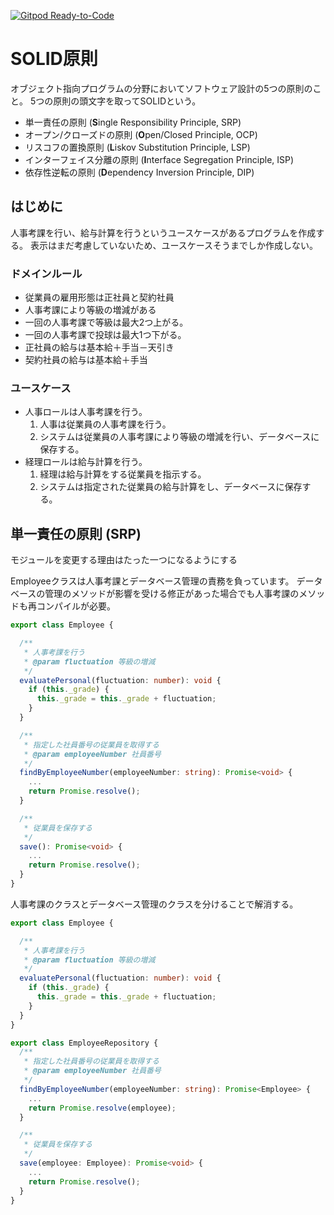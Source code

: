 [![Gitpod Ready-to-Code](https://img.shields.io/badge/Gitpod-Ready--to--Code-blue?logo=gitpod)](https://gitpod.io/#https://github.com/masakazu1967/solid) 

# SOLID原則

オブジェクト指向プログラムの分野においてソフトウェア設計の5つの原則のこと。
5つの原則の頭文字を取ってSOLIDという。

- 単一責任の原則 (**S**ingle Responsibility Principle, SRP)
- オープン/クローズドの原則 (**O**pen/Closed Principle, OCP)
- リスコフの置換原則 (**L**iskov Substitution Principle, LSP)
- インターフェイス分離の原則 (**I**nterface Segregation Principle, ISP)
- 依存性逆転の原則 (**D**ependency Inversion Principle, DIP)

## はじめに

人事考課を行い、給与計算を行うというユースケースがあるプログラムを作成する。
表示はまだ考慮していないため、ユースケースそうまでしか作成しない。

### ドメインルール

- 従業員の雇用形態は正社員と契約社員
- 人事考課により等級の増減がある
- 一回の人事考課で等級は最大2つ上がる。
- 一回の人事考課で投球は最大1つ下がる。
- 正社員の給与は基本給＋手当－天引き
- 契約社員の給与は基本給＋手当

### ユースケース

- 人事ロールは人事考課を行う。
  1. 人事は従業員の人事考課を行う。
  2. システムは従業員の人事考課により等級の増減を行い、データベースに保存する。
- 経理ロールは給与計算を行う。
  1. 経理は給与計算をする従業員を指示する。
  2. システムは指定された従業員の給与計算をし、データベースに保存する。

## 単一責任の原則 (SRP)

モジュールを変更する理由はたった一つになるようにする

Employeeクラスは人事考課とデータベース管理の責務を負っています。
データベースの管理のメソッドが影響を受ける修正があった場合でも人事考課のメソッドも再コンパイルが必要。

```typescript
export class Employee {

  /**
   * 人事考課を行う
   * @param fluctuation 等級の増減
   */
  evaluatePersonal(fluctuation: number): void {
    if (this._grade) {
      this._grade = this._grade + fluctuation;
    }
  }

  /**
   * 指定した社員番号の従業員を取得する
   * @param employeeNumber 社員番号
   */
  findByEmployeeNumber(employeeNumber: string): Promise<void> {
    ...
    return Promise.resolve();
  }

  /**
   * 従業員を保存する
   */
  save(): Promise<void> {
    ...
    return Promise.resolve();
  }
}
```

人事考課のクラスとデータベース管理のクラスを分けることで解消する。

```typescript
export class Employee {

  /**
   * 人事考課を行う
   * @param fluctuation 等級の増減
   */
  evaluatePersonal(fluctuation: number): void {
    if (this._grade) {
      this._grade = this._grade + fluctuation;
    }
  }
}

export class EmployeeRepository {
  /**
   * 指定した社員番号の従業員を取得する
   * @param employeeNumber 社員番号
   */
  findByEmployeeNumber(employeeNumber: string): Promise<Employee> {
    ...
    return Promise.resolve(employee);
  }

  /**
   * 従業員を保存する
   */
  save(employee: Employee): Promise<void> {
    ...
    return Promise.resolve();
  }
}
```
